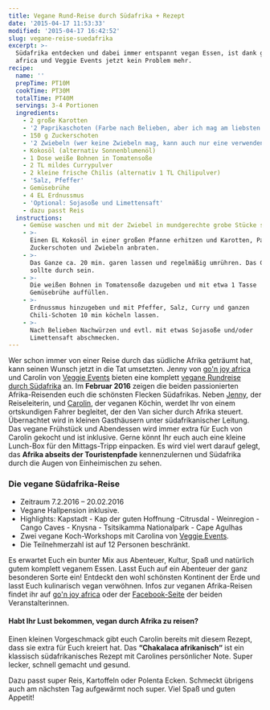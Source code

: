 ```yaml
---
title: Vegane Rund-Reise durch Südafrika + Rezept
date: '2015-04-17 11:53:33'
modified: '2015-04-17 16:42:52'
slug: vegane-reise-suedafrika
excerpt: >-
  Südafrika entdecken und dabei immer entspannt vegan Essen, ist dank go'n joy
  africa und Veggie Events jetzt kein Problem mehr.
recipe:
  name: ''
  prepTime: PT10M
  cookTime: PT30M
  totalTime: PT40M
  servings: 3-4 Portionen
  ingredients:
    - 2 große Karotten
    - '2 Paprikaschoten (Farbe nach Belieben, aber ich mag am liebsten grüne)'
    - 150 g Zuckerschoten
    - '2 Zwiebeln (wer keine Zwiebeln mag, kann auch nur eine verwenden)'
    - Kokosöl (alternativ Sonnenblumenöl)
    - 1 Dose weiße Bohnen in Tomatensoße
    - 2 TL mildes Currypulver
    - 2 kleine frische Chilis (alternativ 1 TL Chilipulver)
    - 'Salz, Pfeffer'
    - Gemüsebrühe
    - 4 EL Erdnussmus
    - 'Optional: Sojasoße und Limettensaft'
    - dazu passt Reis
  instructions:
    - Gemüse waschen und mit der Zwiebel in mundgerechte grobe Stücke schneiden.
    - >-
      Einen EL Kokosöl in einer großen Pfanne erhitzen und Karotten, Paprika,
      Zuckerschoten und Zwiebeln anbraten.
    - >-
      Das Ganze ca. 20 min. garen lassen und regelmäßig umrühren. Das Gemüse
      sollte durch sein.
    - >-
      Die weißen Bohnen in Tomatensoße dazugeben und mit etwa 1 Tasse
      Gemüsebrühe auffüllen.
    - >-
      Erdnussmus hinzugeben und mit Pfeffer, Salz, Curry und ganzen
      Chili-Schoten 10 min köcheln lassen.
    - >-
      Nach Belieben Nachwürzen und evtl. mit etwas Sojasoße und/oder
      Limettensaft abschmecken.
---
```


Wer schon immer von einer Reise durch das südliche Afrika geträumt hat, kann seinen Wunsch jetzt in die Tat umsetzten. Jenny von [go'n joy africa](http://www.gonjoy-africa.com/) und Carolin von [Veggie Events](http://www.veggie-events.de/) bieten eine komplett [vegane Rundreise durch Südafrika](http://www.gonjoy-africa.com/vegane-reisen/vegan-unterwegs-in-suedafrika/) an. Im **Februar 2016** zeigen die beiden passionierten Afrika-Reisenden euch die schönsten Flecken Südafrikas. Neben [Jenny](http://www.gonjoy-africa.com/%C3%BCber-uns/), der Reiseleiterin, und [Carolin](http://www.veggie-events.de/me/), der veganen Köchin, werdet Ihr von einem ortskundigen Fahrer begleitet, der den Van sicher durch Afrika steuert. Übernachtet wird in kleinen Gasthäusern unter südafrikanischer Leitung. Das vegane Frühstück und Abendessen wird immer extra für Euch von Carolin gekocht und ist inklusive. Gerne könnt Ihr euch auch eine kleine Lunch-Box für den Mittags-Tripp einpacken. Es wird viel wert darauf gelegt, das **Afrika abseits der Touristenpfade** kennenzulernen und Südafrika durch die Augen von Einheimischen zu sehen.

### Die vegane Südafrika-Reise

*   Zeitraum 7.2.2016 – 20.02.2016
*   Vegane Hallpension inklusive.
*   Highlights: Kapstadt - Kap der guten Hoffnung -Citrusdal - Weinregion - Cango Caves - Knysna - Tsitsikamma Nationalpark - Cape Agulhas
*   Zwei vegane Koch-Workshops mit Carolina von [Veggie Events](http://www.veggie-events.de/).
*   Die Teilnehmerzahl ist auf 12 Personen beschränkt.

Es erwartet Euch ein bunter Mix aus Abenteuer, Kultur, Spaß und natürlich gutem komplett veganem Essen. Lasst Euch auf ein Abenteuer der ganz besonderen Sorte ein! Entdeckt den wohl schönsten Kontinent der Erde und lasst Euch kulinarisch vegan verwöhnen. Infos zur veganen Afrika-Reisen findet ihr auf [go'n joy africa](http://www.gonjoy-africa.com/vegane-reisen/vegan-unterwegs-in-suedafrika/) oder der [Facebook-Seite](https://www.facebook.com/pages/Vegane-Reisen-nach-Afrika/483641198456719) der beiden Veranstalterinnen. [<!-- Image removed (no copyright): vegan-Chakalaca-afrikanisch-640x287.jpg -->](https://www.veganblatt.com/i/vegan-Chakalaca-afrikanisch.jpg)

#### Habt Ihr Lust bekommen, vegan durch Afrika zu reisen?

Einen kleinen Vorgeschmack gibt euch Carolin bereits mit diesem Rezept, dass sie extra für Euch kreiert hat. Das **“Chakalaca afrikanisch“** ist ein klassisch südafrikanisches Rezept mit Carolines persönlicher Note. Super lecker, schnell gemacht und gesund.

Dazu passt super Reis, Kartoffeln oder Polenta Ecken. Schmeckt übrigens auch am nächsten Tag aufgewärmt noch super. Viel Spaß und guten Appetit!
